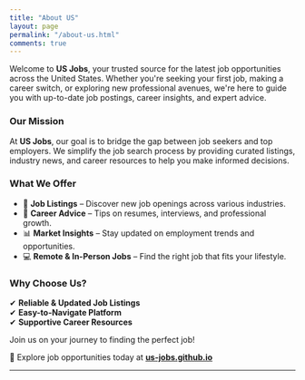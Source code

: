 ```yaml
---
title: "About US"
layout: page
permalink: "/about-us.html"
comments: true
---
```


Welcome to **US Jobs**, your trusted source for the latest job opportunities across the United States. Whether you're seeking your first job, making a career switch, or exploring new professional avenues, we're here to guide you with up-to-date job postings, career insights, and expert advice.  

### Our Mission  
At **US Jobs**, our goal is to bridge the gap between job seekers and top employers. We simplify the job search process by providing curated listings, industry news, and career resources to help you make informed decisions.  

### What We Offer  
- 🏢 **Job Listings** – Discover new job openings across various industries.  
- 📌 **Career Advice** – Tips on resumes, interviews, and professional growth.  
- 📊 **Market Insights** – Stay updated on employment trends and opportunities.  
- 💻 **Remote & In-Person Jobs** – Find the right job that fits your lifestyle.  

### Why Choose Us?  
✔ **Reliable & Updated Job Listings**  
✔ **Easy-to-Navigate Platform**  
✔ **Supportive Career Resources**  

Join us on your journey to finding the perfect job!  

🔎 Explore job opportunities today at **[us-jobs.github.io](https://us-jobs.github.io/)**  

---
